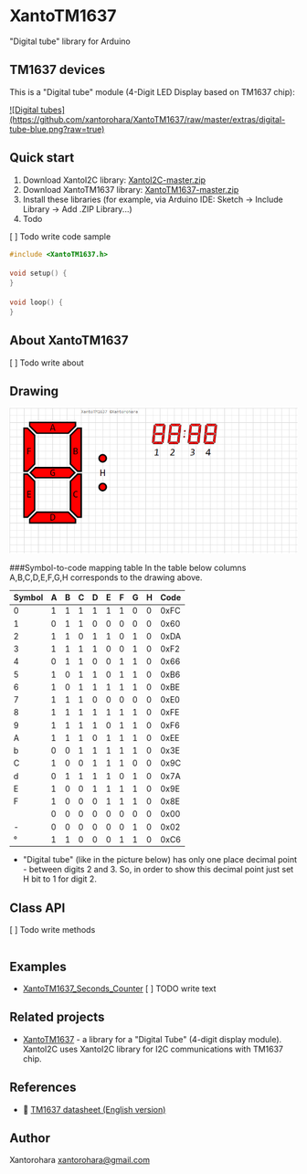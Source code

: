 # XantoTM1637
"Digital tube" library for Arduino

## TM1637 devices
This is a "Digital tube" module (4-Digit LED Display based on TM1637 chip):

<a href="http://s.click.aliexpress.com/e/FiqN3JQfe" target="_blank">
![Digital tubes](https://github.com/xantorohara/XantoTM1637/raw/master/extras/digital-tube-blue.png?raw=true)
</a>

## Quick start
1. Download XantoI2C library: [XantoI2C-master.zip](https://github.com/xantorohara/XantoI2C/archive/master.zip)
2. Download XantoTM1637 library: [XantoTM1637-master.zip](https://github.com/xantorohara/XantoTM1637/archive/master.zip)
3. Install these libraries (for example, via Arduino IDE: Sketch -> Include Library -> Add .ZIP Library...)
3. Todo

[ ] Todo write code sample

```cpp
#include <XantoTM1637.h>

void setup() {
}

void loop() {
}
```


## About XantoTM1637
[ ] Todo write about

## Drawing
 
![Drawing](https://github.com/xantorohara/XantoTM1637/raw/master/extras/XantoTM1637-drawing.png?raw=true)

###Symbol-to-code mapping table
In the table below columns A,B,C,D,E,F,G,H corresponds to the drawing above.

Symbol |  A  |  B  |  C  |  D  |  E  |  F  |  G  |  H  | Code
------ | --- | --- | --- | --- | --- | --- | --- | --- | ----
   0   |  1  |  1  |  1  |  1  |  1  |  1  |  0  |  0  | 0xFC
   1   |  0  |  1  |  1  |  0  |  0  |  0  |  0  |  0  | 0x60
   2   |  1  |  1  |  0  |  1  |  1  |  0  |  1  |  0  | 0xDA   
   3   |  1  |  1  |  1  |  1  |  0  |  0  |  1  |  0  | 0xF2   
   4   |  0  |  1  |  1  |  0  |  0  |  1  |  1  |  0  | 0x66   
   5   |  1  |  0  |  1  |  1  |  0  |  1  |  1  |  0  | 0xB6   
   6   |  1  |  0  |  1  |  1  |  1  |  1  |  1  |  0  | 0xBE   
   7   |  1  |  1  |  1  |  0  |  0  |  0  |  0  |  0  | 0xE0   
   8   |  1  |  1  |  1  |  1  |  1  |  1  |  1  |  0  | 0xFE   
   9   |  1  |  1  |  1  |  1  |  0  |  1  |  1  |  0  | 0xF6   
   A   |  1  |  1  |  1  |  0  |  1  |  1  |  1  |  0  | 0xEE   
   b   |  0  |  0  |  1  |  1  |  1  |  1  |  1  |  0  | 0x3E   
   C   |  1  |  0  |  0  |  1  |  1  |  1  |  0  |  0  | 0x9C   
   d   |  0  |  1  |  1  |  1  |  1  |  0  |  1  |  0  | 0x7A   
   E   |  1  |  0  |  0  |  1  |  1  |  1  |  1  |  0  | 0x9E   
   F   |  1  |  0  |  0  |  0  |  1  |  1  |  1  |  0  | 0x8E   
       |  0  |  0  |  0  |  0  |  0  |  0  |  0  |  0  | 0x00
   -   |  0  |  0  |  0  |  0  |  0  |  0  |  1  |  0  | 0x02   
   °   |  1  |  1  |  0  |  0  |  0  |  1  |  1  |  0  | 0xC6   

* "Digital tube" (like in the picture below) has only one place decimal point - between digits 2 and 3.
So, in order to show this decimal point just set H bit to 1 for digit 2.
 
## Class API
[ ] Todo write methods
```cpp

```

## Examples
- [XantoTM1637_Seconds_Counter](https://github.com/xantorohara/XantoTM1637/tree/master/examples/XantoTM1637_Seconds_Counter)
[ ] TODO write text


## Related projects
- [XantoTM1637](https://github.com/xantorohara/XantoTM1637) - a library for a "Digital Tube" (4-digit display module).
XantoI2C uses XantoI2C library for I2C communications with TM1637 chip.

  
## References
* :blue_book: [TM1637 datasheet (English version)](http://xantorohara.github.io/datasheets/TM1637_V2.4_EN.pdf)

## Author
Xantorohara <xantorohara@gmail.com>
